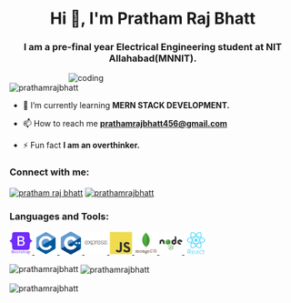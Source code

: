 <h1 align="center">Hi 👋, I'm Pratham Raj Bhatt</h1>
<h3 align="center">I am a pre-final year Electrical Engineering student at NIT Allahabad(MNNIT).</h3>
<img align="right" alt="coding" width="400"src="https://www.google.com/url?sa=i&url=https%3A%2F%2Fgithub.com%2FAnmol-Baranwal%2FCool-GIFs-For-GitHub&psig=AOvVaw1TF4O7sJnTldTxV16KJK3E&ust=1717333833516000&source=images&cd=vfe&opi=89978449&ved=0CBEQjRxqFwoTCMj1rZq9uoYDFQAAAAAdAAAAABAE" >

<p align="left"> <img src="https://komarev.com/ghpvc/?username=prathamrajbhatt&label=Profile%20views&color=0e75b6&style=flat" alt="prathamrajbhatt" /> </p>

- 🌱 I’m currently learning **MERN STACK DEVELOPMENT.**

- 📫 How to reach me **prathamrajbhatt456@gmail.com**

- ⚡ Fun fact **I am an overthinker.**

<h3 align="left">Connect with me:</h3>
<p align="left">
<a href="https://linkedin.com/in/pratham raj bhatt" target="blank"><img align="center" src="https://raw.githubusercontent.com/rahuldkjain/github-profile-readme-generator/master/src/images/icons/Social/linked-in-alt.svg" alt="pratham raj bhatt" height="30" width="40" /></a>
<a href="https://instagram.com/prathamrajbhatt" target="blank"><img align="center" src="https://raw.githubusercontent.com/rahuldkjain/github-profile-readme-generator/master/src/images/icons/Social/instagram.svg" alt="prathamrajbhatt" height="30" width="40" /></a>
</p>

<h3 align="left">Languages and Tools:</h3>
<p align="left"> <a href="https://getbootstrap.com" target="_blank" rel="noreferrer"> <img src="https://raw.githubusercontent.com/devicons/devicon/master/icons/bootstrap/bootstrap-plain-wordmark.svg" alt="bootstrap" width="40" height="40"/> </a> <a href="https://www.cprogramming.com/" target="_blank" rel="noreferrer"> <img src="https://raw.githubusercontent.com/devicons/devicon/master/icons/c/c-original.svg" alt="c" width="40" height="40"/> </a> <a href="https://www.w3schools.com/cpp/" target="_blank" rel="noreferrer"> <img src="https://raw.githubusercontent.com/devicons/devicon/master/icons/cplusplus/cplusplus-original.svg" alt="cplusplus" width="40" height="40"/> </a> <a href="https://expressjs.com" target="_blank" rel="noreferrer"> <img src="https://raw.githubusercontent.com/devicons/devicon/master/icons/express/express-original-wordmark.svg" alt="express" width="40" height="40"/> </a> <a href="https://developer.mozilla.org/en-US/docs/Web/JavaScript" target="_blank" rel="noreferrer"> <img src="https://raw.githubusercontent.com/devicons/devicon/master/icons/javascript/javascript-original.svg" alt="javascript" width="40" height="40"/> </a> <a href="https://www.mongodb.com/" target="_blank" rel="noreferrer"> <img src="https://raw.githubusercontent.com/devicons/devicon/master/icons/mongodb/mongodb-original-wordmark.svg" alt="mongodb" width="40" height="40"/> </a> <a href="https://nodejs.org" target="_blank" rel="noreferrer"> <img src="https://raw.githubusercontent.com/devicons/devicon/master/icons/nodejs/nodejs-original-wordmark.svg" alt="nodejs" width="40" height="40"/> </a> <a href="https://reactjs.org/" target="_blank" rel="noreferrer"> <img src="https://raw.githubusercontent.com/devicons/devicon/master/icons/react/react-original-wordmark.svg" alt="react" width="40" height="40"/> </a> </p>

<p><img align="left" src="https://github-readme-stats.vercel.app/api/top-langs?username=prathamrajbhatt&show_icons=true&locale=en&layout=compact" alt="prathamrajbhatt" /></p>

<p>&nbsp;<img align="center" src="https://github-readme-stats.vercel.app/api?username=prathamrajbhatt&show_icons=true&locale=en" alt="prathamrajbhatt" /></p>

<p><img align="center" src="https://github-readme-streak-stats.herokuapp.com/?user=prathamrajbhatt&" alt="prathamrajbhatt" /></p>

